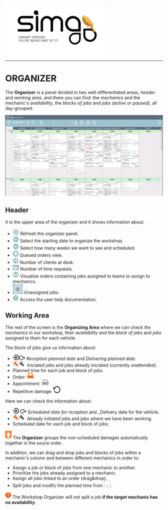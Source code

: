 ![sima2](images/en-EN_simacanaryversionbn.png)  
  
---  
  
# ORGANIZER  


The **Organizer** is a panel divided in two well-differentiated areas, _header_ and _working area_, and there you can find: the _mechanics_ and the mechanic's _availability_, the _blocks of jobs_ and _jobs (active or paused)_, all day-grouped.  
  

![](Images/en-EN_OrganizerMain.png)
  
  

## Header   

It is the upper area of the organizer and it shows information about:  


  - ![Refresh](images/en-EN_organizer_icon_refresh.png) Refresh the organizer panel.    
  -  ![Day to be scheduled](images/en-EN_organizer_icon_day.png) Select the starting date to organize the workshop.  
 -  ![Weeks](images/en-EN_organizer_icon_week.png) Select how many weeks we want to see and scheduled.  
 - ![Queued orders](images/en-EN_organizer_icon_queuedorders.png) Queued orders view.  
 - ![Client at desk](images/en-EN_organizer_icon_clientatdesk.png) Number of clients at desk.
 - ![Time requests](images/en-EN_organizer_icon_detail_ntimerequests.png) Number of time requests.
 - ![Orders in teams](images/en-EN_organizer_icon_teams.png) Visualize orders containing jobs assigned to teams to assign to mechanics.   
 - ![](Images/es-ES_JobsUnassign.png) Unassigned jobs. 
 - ![Help](images/en-EN_organizer_icon_help.png) Access the user help documentation. 

## Working Area   

The rest of the screen is the **Organizing Area** where we can check _the mechanics_ in our workshop, their _availability_ and the _block of jobs_ and _jobs_ assigned to them for each vehicle.    

 The block of jobs give us information about:

 - ![Appointment](images/en-EN_organizer_icon_receptionplanneddate.png)![Appointment](images/en-EN_organizer_icon_deliveryplanneddate.png) _Reception planned date_ and _Delivering planned date_.  
 -  ![Jobs](images/en-EN_organizer_icon_wrench.png) Iniciated jobs and jobs already iniciated (currently unattended).  
 - Planned time for each job and block of jobs.  
 - Order: ![Order](images/en-EN_Organizer_Orders.png)  
 - Appointment:  ![Appointment](images/en-EN_Organizer_Appointment.png)    
 - Repetitive damage:  ![Repetitive damage](images/en-EN_Organizer_RepetitiveDamage.png)  
  
   
Here we can check the information about:  

 - ![Appointment](images/en-EN_organizer_icon_receptionplanneddate.png) ![Cita](images/es-ES_organizer_icon_deliveryplanneddate.png) _Scheduled date for reception_  and _Delivery date for the vehicle.    
- ![Jobs](images/es-ES_organizer_icon_wrenchs.png) Already initiated jobs and jobs where we have been working.  
- Scheduled date for each job and block of jobs.    
 

  
![](Images/en-EN_idea.png) The **Organizer** groups the non-scheduled damages automatically together in the souce order.  

In addition, we can drag and drop jobs and blocks of jobs within a mechanic's column and between different mechanics in order to:

 -  Assign a job or block of jobs from one mechanic to another.  
 -  Prioritize the jobs already assigned to a mechanic.  
 -  Assign all jobs linked to an order (drag&drop).  
 - Split jobs and modify the planned time from ![More options](images/en-EN_organizer_icons_moreoptions.png).

![Split jobs](images/en-EN_remember.png) The Workshop Organizer will not split a job **if the target mechanic has no availability**.  
  




